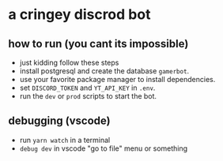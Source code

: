 # a cringey discrod bot

## how to run (you cant its impossible)

- just kidding follow these steps
- install postgresql and create the database `gamerbot`.
- use your favorite package manager to install dependencies.
- set `DISCORD_TOKEN` and `YT_API_KEY` in `.env`.
- run the `dev` or `prod` scripts to start the bot.

## debugging (vscode)

- run `yarn watch` in a terminal
- `debug dev` in vscode "go to file" menu or something

